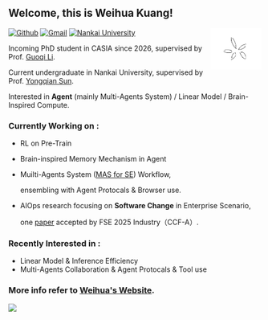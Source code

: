<!--
**weihua-kuang/weihua-kuang** is a ✨ _special_ ✨ repository because its `README.md` (this file) appears on your GitHub profile.

Here are some ideas to get you started:

- 🔭 I’m currently working on ...
- 🌱 I’m currently learning ...
- 👯 I’m looking to collaborate on ...
- 🤔 I’m looking for help with ...
- 💬 Ask me about ...
- 📫 How to reach me: ...
- 😄 Pronouns: ...
- ⚡ Fun fact: ...
-->

## Welcome, this is Weihua Kuang! 


<img align="right" alt="img" src="https://github.com/weihua-kuang/weihua-kuang/blob/main/assets/pic02.jpg" width="20%" height="auto" />

[![Github](https://img.shields.io/badge/-Github-000?style=flat&logo=Github&logoColor=white)](https://github.com/weihua-kuang)
[![Gmail](https://img.shields.io/badge/-Gmail-c14438?style=flat&logo=Gmail&logoColor=white)](mailto:weihua-kuang@gmail.com)
[![Nankai University](https://img.shields.io/badge/School%20Mail-7E0C6E?style=flat&logoColor=white)](mailto:weihua.kwong@mail.nankai.edu.cn)

Incoming PhD student in CASIA since 2026, supervised by Prof. [Guoqi Li](https://ia.cas.cn/rcdw/jcqn/202404/t20240422_7130910.html).

Current undergraduate in Nankai University, supervised by Prof. [Yongqian Sun](https://cs.nankai.edu.cn/info/1121/2581.htm). 

Interested in **Agent** (mainly Multi-Agents System) / Linear Model / Brain-Inspired Compute.
 
### Currently Working on : 
- RL on Pre-Train

- Brain-inspired Memory Mechanism in Agent

- Muilti-Agents System ([MAS for SE](https://github.com/weihua-kuang/LangGraph-MAS4SE)) Workflow,

  ensembling with Agent Protocals & Browser use.
- AIOps research focusing on **Software Change** in Enterprise Scenario,

   one [paper](https://dl.acm.org/doi/10.1145/3696630.3728561) accepted by FSE 2025 Industry（CCF-A）.
 
### Recently Interested in : 
- Linear Model & Inference Efficiency
- Multi-Agents Collaboration & Agent Protocals & Tool use

### More info refer to [Weihua's Website](https://weihua-kuang.github.io).


<img width="50%" align="left" src="https://github-readme-stats.vercel.app/api?username=weihua-kuang&show_icons=true&hide_border=true" />

<!--
### :computer: Tech. Stack : 
<p>
<img width="50%" align="right" src="https://github-readme-stats.vercel.app/api?username=weihua-kuang&show_icons=true&hide_border=true" />
<code><img width="100" height="45" src="https://www.vectorlogo.zone/logos/python/python-ar21.svg"></code>
<code><img width="100" height="45" src="https://www.vectorlogo.zone/logos/pytorch/pytorch-ar21.svg"></code>
<code><img width="100" height="45" src="https://www.vectorlogo.zone/logos/tensorflow/tensorflow-ar21.svg"></code>
<br />
<code><img width="100" height="45" src="https://www.vectorlogo.zone/logos/linux/linux-ar21.svg"></code>
<code><img width="100" height="45" src="https://www.vectorlogo.zone/logos/ubuntu/ubuntu-ar21.svg"></code>
<code><img width="100" height="45" src="https://www.vectorlogo.zone/logos/docker/docker-ar21.svg"></code>
<br />
<code><img width="100" height="45" src="https://github.com/weihua-kuang/weihua-kuang/blob/main/assets/langchain.svg"></code>
<code><img width="100" height="45" src="https://github.com/cncf/landscape/blob/master/hosted_logos/ollama.svg"></code>
<code><img width="100" height="45" src="https://github.com/gilbarbara/logos/blob/main/logos/qdrant.svg"></code>
<br />
<code><img width="100" height="45" src="https://www.vectorlogo.zone/logos/java/java-ar21.svg"></code>
<code><img width="100" height="45" src="https://www.vectorlogo.zone/logos/vuejs/vuejs-ar21.svg"></code>
<code><img width="100" height="45" src="https://www.vectorlogo.zone/logos/mysql/mysql-ar21.svg"></code>
<br />
<code><img width="100" height="45" src="https://github.com/weihua-kuang/weihua-kuang/blob/main/assets/cpp.svg"></code>
<code><img width="100" height="45" src="https://www.vectorlogo.zone/logos/qtio/qtio-ar21.svg"></code>
<code><img width="100" height="45" src="https://www.vectorlogo.zone/logos/redis/redis-ar21.svg"></code>
<br />
<code><img width="100" height="45" src="https://github.com/detain/svg-logos/blob/master/svg/l/latex.svg"></code>
<code><img width="100" height="45" src="https://github.com/edent/SuperTinyIcons/blob/master/images/svg/markdown.svg"></code>
<code><img width="100" height="45" src="https://www.vectorlogo.zone/logos/git-scm/git-scm-ar21.svg"></code>
<img width="40%" height="50%" align="right" src="https://github-readme-stats.vercel.app/api/top-langs/?username=weihua-kuang&hide_langs_below=1&layout=compact&hide_border=true" />
</p>
-->
